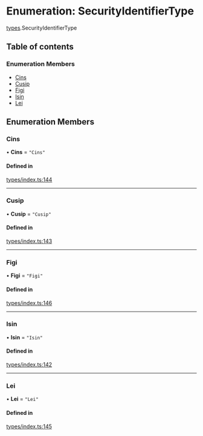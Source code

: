 # Enumeration: SecurityIdentifierType

[types](../wiki/types).SecurityIdentifierType

## Table of contents

### Enumeration Members

- [Cins](../wiki/types.SecurityIdentifierType#cins)
- [Cusip](../wiki/types.SecurityIdentifierType#cusip)
- [Figi](../wiki/types.SecurityIdentifierType#figi)
- [Isin](../wiki/types.SecurityIdentifierType#isin)
- [Lei](../wiki/types.SecurityIdentifierType#lei)

## Enumeration Members

### Cins

• **Cins** = ``"Cins"``

#### Defined in

[types/index.ts:144](https://github.com/PolymeshAssociation/polymesh-sdk/blob/07b115c8/src/types/index.ts#L144)

___

### Cusip

• **Cusip** = ``"Cusip"``

#### Defined in

[types/index.ts:143](https://github.com/PolymeshAssociation/polymesh-sdk/blob/07b115c8/src/types/index.ts#L143)

___

### Figi

• **Figi** = ``"Figi"``

#### Defined in

[types/index.ts:146](https://github.com/PolymeshAssociation/polymesh-sdk/blob/07b115c8/src/types/index.ts#L146)

___

### Isin

• **Isin** = ``"Isin"``

#### Defined in

[types/index.ts:142](https://github.com/PolymeshAssociation/polymesh-sdk/blob/07b115c8/src/types/index.ts#L142)

___

### Lei

• **Lei** = ``"Lei"``

#### Defined in

[types/index.ts:145](https://github.com/PolymeshAssociation/polymesh-sdk/blob/07b115c8/src/types/index.ts#L145)
